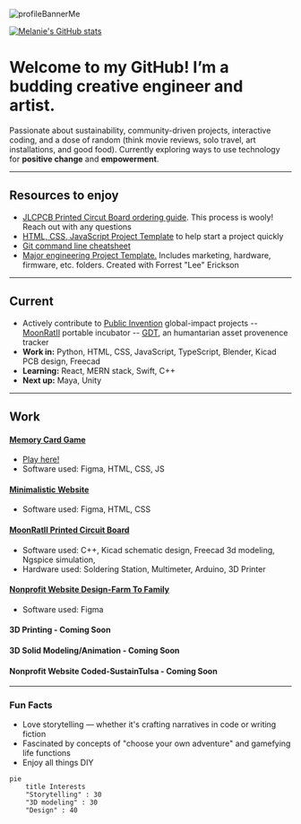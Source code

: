 ![profileBannerMe](https://github.com/user-attachments/assets/230cfbb0-9eb5-4027-9c8a-106fea9b83ff) 

[![Melanie's GitHub stats](https://github-readme-stats.vercel.app/api?username=MelanieLaporte&include_all_commits=true&theme=aura)](https://github.com/anuraghazra/github-readme-stats)

# Welcome to my GitHub! I’m a budding creative engineer and artist. 
Passionate about sustainability, community-driven projects, interactive coding, and a dose of random (think movie reviews, solo travel, art installations, and good food). Currently exploring ways to use technology for **positive change** and **empowerment**.

---

## Resources to enjoy
- [JLCPCB Printed Circut Board ordering guide](https://github.com/melanielaporte/JLCPCB-Ordering-Guide). This process is wooly! Reach out with any questions 
- [HTML, CSS, JavaScript Project Template](https://github.com/melanielaporte/project-template-novices) to help start a project quickly
- [Git command line cheatsheet](https://github.com/melanielaporte/gitCheatsheet)
- [Major engineering Project Template.](https://github.com/melanielaporte/Engineering-Project-Template) Includes marketing, hardware, firmware, etc. folders. Created with Forrest "Lee" Erickson

---
## Current  
- Actively contribute to [Public Invention](https://publicinvention.github.io/) global-impact projects
  -- [MoonRatII](https://github.com/melanielaporte/moonrat) portable incubator
  -- [GDT](https://github.com/gosqasorg/asset-provenance-tracking), an humantarian asset provenence tracker
- **Work in:** Python, HTML, CSS, JavaScript, TypeScript, Blender, Kicad PCB design, Freecad
- **Learning:** React, MERN stack, Swift, C++
- **Next up:** Maya, Unity
---
## Work
#### [Memory Card Game](https://github.com/melanielaporte/Pirates-Booty) 
- [Play here!](https://editting-lively-shell-121.vscodeedu.app/)
- Software used: Figma, HTML, CSS, JS
#### [Minimalistic Website](https://github.com/melanielaporte/sparse_Website)
- Software used: Figma, HTML, CSS 
#### [MoonRatII Printed Circuit Board]()
- Software used: C++, Kicad schematic design, Freecad 3d modeling, Ngspice simulation, 
- Hardware used: Soldering Station, Multimeter, Arduino, 3D Printer 
#### [Nonprofit Website Design-Farm To Family](https://github.com/melanielaporte/farmtofamilySite)
- Software used: Figma
#### 3D Printing - Coming Soon
#### 3D Solid Modeling/Animation - Coming Soon
#### Nonprofit Website Coded-SustainTulsa - Coming Soon

---

### Fun Facts  
- Love storytelling — whether it's crafting narratives in code or writing fiction  
- Fascinated by concepts of "choose your own adventure" and gamefying life functions 
- Enjoy all things DIY
```mermaid
pie
    title Interests
    "Storytelling" : 30
    "3D modeling" : 30
    "Design" : 40
```
